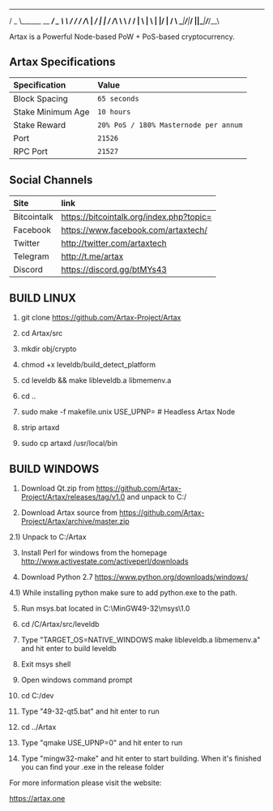    _____ __________________________  ____  ___
  /  _  \\______   \__    ___/  _  \ \   \/  /
 /  /_\  \|       _/ |    | /  /_\  \ \     / 
/    |    \    |   \ |    |/    |    \/     \ 
\____|____/____|___/ |____|\____|____/___/\__\
                                     

Artax is a Powerful Node-based PoW + PoS-based cryptocurrency.

## Artax Specifications

| Specification | Value |
|:-----------|:-----------|
| Block Spacing | `65 seconds` |
| Stake Minimum Age | `10 hours` |
| Stake Reward | `20% PoS / 180% Masternode per annum` |
| Port | `21526` |
| RPC Port | `21527` |

## Social Channels

| Site | link |
|:-----------|:-----------|
| Bitcointalk | https://bitcointalk.org/index.php?topic= |
| Facebook | https://www.facebook.com/artaxtech/ |
| Twitter | http://twitter.com/artaxtech |
| Telegram | http://t.me/artax |
| Discord | https://discord.gg/btMYs43 |



BUILD LINUX
-----------
1) git clone https://github.com/Artax-Project/Artax

2) cd Artax/src

3) mkdir obj/crypto

4) chmod +x leveldb/build_detect_platform

5) cd leveldb && make libleveldb.a libmemenv.a

6) cd ..

7) sudo make -f makefile.unix USE_UPNP=    # Headless Artax Node

8) strip artaxd

9) sudo cp artaxd /usr/local/bin




BUILD WINDOWS
-------------

1) Download Qt.zip from https://github.com/Artax-Project/Artax/releases/tag/v1.0 and unpack to C:/

2) Download Artax source from https://github.com/Artax-Project/Artax/archive/master.zip 

2.1) Unpack to C:/Artax

3) Install Perl for windows from the homepage http://www.activestate.com/activeperl/downloads

4) Download Python 2.7 https://www.python.org/downloads/windows/

4.1) While installing python make sure to add python.exe to the path.

5) Run msys.bat located in C:\MinGW49-32\msys\1.0

6) cd /C/Artax/src/leveldb

7) Type "TARGET_OS=NATIVE_WINDOWS make libleveldb.a libmemenv.a" and hit enter to build leveldb

8) Exit msys shell

9) Open windows command prompt

10) cd C:/dev

11) Type "49-32-qt5.bat" and hit enter to run

12) cd ../Artax

13) Type "qmake USE_UPNP=0" and hit enter to run

14) Type "mingw32-make" and hit enter to start building. When it's finished you can find your .exe in the release folder



For more information please visit the website:

https://artax.one
